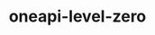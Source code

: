 ---
title: "oneapi-level-zero"
layout: cache
categories: [package, develop]
meta: {"versions": ["1.9.9"], "compilers": ["oneapi@=2023.2.0", "oneapi@=2023.2.1"], "oss": ["ubuntu20.04"], "platforms": ["linux"], "targets": ["x86_64", "x86_64_v3"], "stacks": ["e4s-oneapi", "root"], "num_specs": 7, "num_specs_by_stack": {"e4s-oneapi": 7, "root": 7}}
spec_details: [{"hash": "d3xrqrj2abw4kbv2vamu7edfnpqx3fss", "compiler": "oneapi@=2023.2.0", "versions": ["1.9.9"], "os": "ubuntu20.04", "platform": "linux", "target": "x86_64", "variants": ["build_system=cmake", "build_type=Release", "generator=make", "~ipo"], "stacks": ["e4s-oneapi", "root"], "size": "-", "tarball": "https://binaries.spack.io/develop/build_cache/linux-ubuntu20.04-x86_64/oneapi-2023.2.0/oneapi-level-zero-1.9.9/linux-ubuntu20.04-x86_64-oneapi-2023.2.0-oneapi-level-zero-1.9.9-d3xrqrj2abw4kbv2vamu7edfnpqx3fss.spack"}, {"hash": "g6vsb4hsqqb5jbfdtgm2wdvrvkinatic", "compiler": "oneapi@=2023.2.0", "versions": ["1.9.9"], "os": "ubuntu20.04", "platform": "linux", "target": "x86_64_v3", "variants": ["build_system=cmake", "build_type=Release", "generator=make", "~ipo"], "stacks": ["e4s-oneapi", "root"], "size": "-", "tarball": "https://binaries.spack.io/develop/build_cache/linux-ubuntu20.04-x86_64_v3/oneapi-2023.2.0/oneapi-level-zero-1.9.9/linux-ubuntu20.04-x86_64_v3-oneapi-2023.2.0-oneapi-level-zero-1.9.9-g6vsb4hsqqb5jbfdtgm2wdvrvkinatic.spack"}, {"hash": "oij2r5uhbasuzfl3ljzemwuulg5rpgu6", "compiler": "oneapi@=2023.2.0", "versions": ["1.9.9"], "os": "ubuntu20.04", "platform": "linux", "target": "x86_64_v3", "variants": ["build_system=cmake", "build_type=Release", "generator=make", "~ipo"], "stacks": ["e4s-oneapi", "root"], "size": "-", "tarball": "https://binaries.spack.io/develop/build_cache/linux-ubuntu20.04-x86_64_v3/oneapi-2023.2.0/oneapi-level-zero-1.9.9/linux-ubuntu20.04-x86_64_v3-oneapi-2023.2.0-oneapi-level-zero-1.9.9-oij2r5uhbasuzfl3ljzemwuulg5rpgu6.spack"}, {"hash": "iqdarf7pjd7zslxrixktl6ox7smktkig", "compiler": "oneapi@=2023.2.1", "versions": ["1.9.9"], "os": "ubuntu20.04", "platform": "linux", "target": "x86_64_v3", "variants": ["build_system=cmake", "build_type=Release", "generator=make", "~ipo"], "stacks": ["e4s-oneapi", "root"], "size": "-", "tarball": "https://binaries.spack.io/develop/build_cache/linux-ubuntu20.04-x86_64_v3/oneapi-2023.2.1/oneapi-level-zero-1.9.9/linux-ubuntu20.04-x86_64_v3-oneapi-2023.2.1-oneapi-level-zero-1.9.9-iqdarf7pjd7zslxrixktl6ox7smktkig.spack"}, {"hash": "nreqabs6qzrp2bik6vzv26lf26h3aba3", "compiler": "oneapi@=2023.2.1", "versions": ["1.9.9"], "os": "ubuntu20.04", "platform": "linux", "target": "x86_64_v3", "variants": ["build_system=cmake", "build_type=Release", "generator=make", "~ipo"], "stacks": ["e4s-oneapi", "root"], "size": "-", "tarball": "https://binaries.spack.io/develop/build_cache/linux-ubuntu20.04-x86_64_v3/oneapi-2023.2.1/oneapi-level-zero-1.9.9/linux-ubuntu20.04-x86_64_v3-oneapi-2023.2.1-oneapi-level-zero-1.9.9-nreqabs6qzrp2bik6vzv26lf26h3aba3.spack"}, {"hash": "prhzdlsbwqig6xrjfgwb43jrcvtfjy2a", "compiler": "oneapi@=2023.2.1", "versions": ["1.9.9"], "os": "ubuntu20.04", "platform": "linux", "target": "x86_64_v3", "variants": ["build_system=cmake", "build_type=Release", "generator=make", "~ipo"], "stacks": ["e4s-oneapi", "root"], "size": "-", "tarball": "https://binaries.spack.io/develop/build_cache/linux-ubuntu20.04-x86_64_v3/oneapi-2023.2.1/oneapi-level-zero-1.9.9/linux-ubuntu20.04-x86_64_v3-oneapi-2023.2.1-oneapi-level-zero-1.9.9-prhzdlsbwqig6xrjfgwb43jrcvtfjy2a.spack"}, {"hash": "lreq3ron4wt6xfaaskepa6x4al7y2nxs", "compiler": "oneapi@=2023.2.1", "versions": ["1.9.9"], "os": "ubuntu20.04", "platform": "linux", "target": "x86_64_v3", "variants": ["build_system=cmake", "build_type=Release", "generator=make", "~ipo"], "stacks": ["e4s-oneapi", "root"], "size": "-", "tarball": "https://binaries.spack.io/develop/build_cache/linux-ubuntu20.04-x86_64_v3/oneapi-2023.2.1/oneapi-level-zero-1.9.9/linux-ubuntu20.04-x86_64_v3-oneapi-2023.2.1-oneapi-level-zero-1.9.9-lreq3ron4wt6xfaaskepa6x4al7y2nxs.spack"}]
---